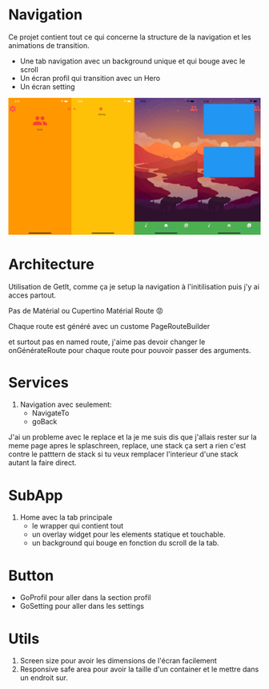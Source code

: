 # Navigation

Ce projet contient tout ce qui concerne la structure de la navigation et les animations de transition.

- Une tab navigation avec un background unique et qui bouge avec le scroll
- Un écran profil qui transition avec un Hero
- Un écran setting

![navigation_screenshoot.jpg](navigation_screenshoot.jpg)

# Architecture

Utilisation de GetIt, comme ça je setup la navigation à l'initilisation puis j'y ai acces partout.

Pas de Matérial ou Cupertino Matérial Route 😡

Chaque route est généré avec un custome PageRouteBuilder 

et surtout pas en named route, j'aime pas devoir changer le onGénérateRoute pour chaque route pour pouvoir passer des arguments.

# Services

1. Navigation avec seulement: 
    - NavigateTo
    - goBack

J'ai un probleme avec le replace et la je me suis dis que j'allais rester sur la meme page apres le splaschreen, replace, une stack ça sert a rien c'est contre le patttern de stack si tu veux remplacer l'interieur d'une stack autant la faire direct.

# SubApp

1. Home avec la tab principale
    - le wrapper qui contient tout
    - un overlay widget pour les elements statique et touchable.
    - un background qui bouge en fonction du scroll de la tab.

# Button

- GoProfil pour aller dans la section profil
- GoSetting pour aller dans les settings

# Utils

1. Screen size pour avoir les dimensions de l'écran facilement
2. Responsive safe area pour avoir la taille d'un container et le mettre dans un endroit sur.